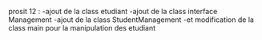 prosit 12 :
-ajout de la class etudiant
-ajout de la class interface Management
-ajout de la class StudentManagement
-et modification de la class main pour la manipulation des etudiant
